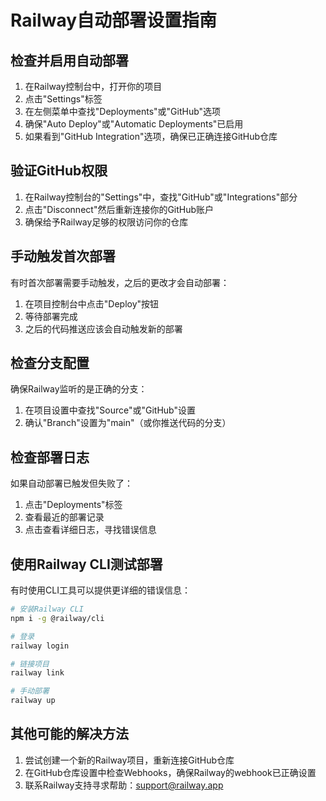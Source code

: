 # Railway自动部署设置指南

## 检查并启用自动部署

1. 在Railway控制台中，打开你的项目
2. 点击"Settings"标签
3. 在左侧菜单中查找"Deployments"或"GitHub"选项
4. 确保"Auto Deploy"或"Automatic Deployments"已启用
5. 如果看到"GitHub Integration"选项，确保已正确连接GitHub仓库

## 验证GitHub权限

1. 在Railway控制台的"Settings"中，查找"GitHub"或"Integrations"部分
2. 点击"Disconnect"然后重新连接你的GitHub账户
3. 确保给予Railway足够的权限访问你的仓库

## 手动触发首次部署

有时首次部署需要手动触发，之后的更改才会自动部署：

1. 在项目控制台中点击"Deploy"按钮
2. 等待部署完成
3. 之后的代码推送应该会自动触发新的部署

## 检查分支配置

确保Railway监听的是正确的分支：

1. 在项目设置中查找"Source"或"GitHub"设置
2. 确认"Branch"设置为"main"（或你推送代码的分支）

## 检查部署日志

如果自动部署已触发但失败了：

1. 点击"Deployments"标签
2. 查看最近的部署记录
3. 点击查看详细日志，寻找错误信息

## 使用Railway CLI测试部署

有时使用CLI工具可以提供更详细的错误信息：

```bash
# 安装Railway CLI
npm i -g @railway/cli

# 登录
railway login

# 链接项目
railway link

# 手动部署
railway up
```

## 其他可能的解决方法

1. 尝试创建一个新的Railway项目，重新连接GitHub仓库
2. 在GitHub仓库设置中检查Webhooks，确保Railway的webhook已正确设置
3. 联系Railway支持寻求帮助：support@railway.app 